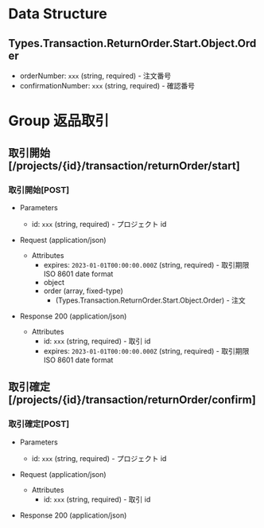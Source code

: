 # Data Structure

## Types.Transaction.ReturnOrder.Start.Object.Order

-   orderNumber: `xxx` (string, required) - 注文番号
-   confirmationNumber: `xxx` (string, required) - 確認番号
            

# Group 返品取引

## 取引開始 [/projects/{id}/transaction/returnOrder/start]

### 取引開始[POST]

-   Parameters

    -   id: `xxx` (string, required) - プロジェクト id

-   Request (application/json)

    -   Attributes
        -   expires: `2023-01-01T00:00:00.000Z` (string, required) - 取引期限 ISO 8601 date format
        -   object
           -   order (array, fixed-type)
                -   (Types.Transaction.ReturnOrder.Start.Object.Order) - 注文

-   Response 200 (application/json)

    -   Attributes
        -   id: `xxx` (string, required) - 取引 id
        -   expires: `2023-01-01T00:00:00.000Z` (string, required) - 取引期限 ISO 8601 date format

<!-- include(../../../response/400.md) -->

## 取引確定 [/projects/{id}/transaction/returnOrder/confirm]

### 取引確定[POST]

-   Parameters

    -   id: `xxx` (string, required) - プロジェクト id

-   Request (application/json)

    -   Attributes
        -   id: `xxx` (string, required) - 取引 id

-   Response 200 (application/json)

<!-- include(../../../response/400.md) -->

